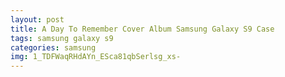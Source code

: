 ```yaml
---
layout: post
title: A Day To Remember Cover Album Samsung Galaxy S9 Case
tags: samsung galaxy s9
categories: samsung
img: 1_TDFWaqRHdAYn_ESca81qbSerlsg_xs-
---
```

